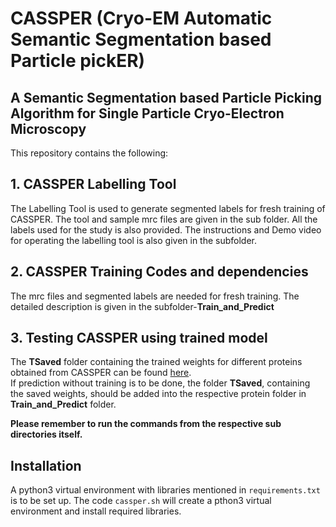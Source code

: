 # CASSPER (Cryo-EM Automatic Semantic Segmentation based Particle pickER)
## A Semantic Segmentation based Particle Picking Algorithm for Single Particle Cryo-Electron Microscopy

This repository contains the following:
## 1. CASSPER Labelling Tool
The Labelling Tool is used to generate segmented labels for fresh training of CASSPER. The tool and sample mrc files are given in the sub folder. All the labels used for the study is also provided. The instructions and Demo video for operating the labelling tool is also given in the subfolder.

## 2. CASSPER Training Codes and dependencies
The mrc files and segmented labels are needed for fresh training. The detailed description is given in the subfolder-**Train_and_Predict**

## 3. Testing CASSPER using trained model

The **TSaved** folder containing the trained weights for different proteins obtained from CASSPER can be found [here](https://drive.google.com/drive/folders/1Vi4N8RSObD6Oa_pCRcyZ2MS8WzbDT-7b?usp=sharing "Google Drive").   
If prediction without training is to be done, the folder **TSaved**, containing the saved weights, should be added into the respective protein folder in **Train_and_Predict** folder.

**Please remember to run the commands from the respective sub directories itself.** 

## Installation
A python3 virtual environment with libraries mentioned in `requirements.txt` is to be set up. 
The code `cassper.sh` will create a pthon3 virtual environment and install required libraries. 
